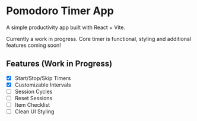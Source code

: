 # Pomodoro Timer App

A simple productivity app built with React + Vite.

Currently a work in progress. Core timer is functional, styling and additional features coming soon!

## Features (Work in Progress)
- [x] Start/Stop/Skip Timers
- [x] Customizable Intervals
- [ ] Session Cycles
- [ ] Reset Sessions
- [ ] Item Checklist
- [ ] Clean UI Styling
